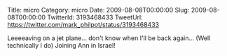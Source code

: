 Title: micro
Category: micro
Date: 2009-08-08T00:00:00
Slug: 2009-08-08T00:00:00
TwitterId: 3193468433
TweetUrl: https://twitter.com/mark_philpot/status/3193468433

Leeeeaving on a jet plane... don't know when I'll be back again... (Well technically I do) Joining Ann in Israel!